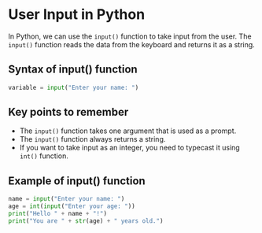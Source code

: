 # User Input in Python

In Python, we can use the `input()` function to take input from the user. The `input()` function reads the data from the keyboard and returns it as a string.

## Syntax of input() function

```python
variable = input("Enter your name: ")
```

## Key points to remember
* The `input()` function takes one argument that is used as a prompt.
* The `input()` function always returns a string.
* If you want to take input as an integer, you need to typecast it using `int()` function.

## Example of input() function

```python
name = input("Enter your name: ")
age = int(input("Enter your age: "))
print("Hello " + name + "!")
print("You are " + str(age) + " years old.")
```